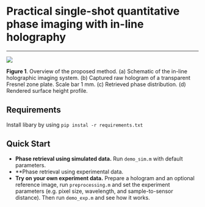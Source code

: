 # Practical single-shot quantitative phase imaging with in-line holography
_______
<p align="left">
<img src="docs/diagram.png">
</p>

<p align="left"> <strong>Figure 1</strong>. Overview of the proposed method. (a) Schematic of the in-line holographic imaging system. (b) Captured raw hologram of a transparent Fresnel zone plate. Scale bar 1 mm. (c) Retrieved phase distribution. (d) Rendered surface height profile.</p>

## Requirements
Install libary by using `pip instal -r requirements.txt`

## Quick Start
- **Phase retrieval using simulated data.** Run `demo_sim.m` with default parameters.
- **Phase retrieval using experimental data.
- **Try on your own experiment data.** Prepare a hologram and an optional reference image, run `preprocessing.m` and set the experiment parameters (e.g. pixel size, wavelength, and sample-to-sensor distance). Then run `demo_exp.m` and see how it works.
